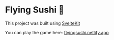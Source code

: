 # Flying Sushi 🍣

This project was built using [SvelteKit](https://kit.svelte.dev/docs/introduction)

You can play the game here: [flyingsushi.netlify.app](https://flyingsushi.netlify.app)
